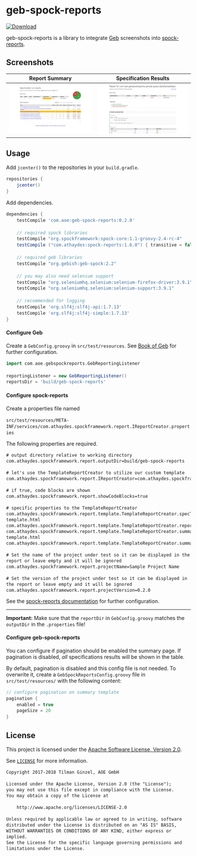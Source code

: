 # geb-spock-reports

 [ ![Download](https://api.bintray.com/packages/aoepeople/libraries/geb-spock-reports/images/download.svg) ](https://bintray.com/aoepeople/libraries/geb-spock-reports/_latestVersion)

geb-spock-reports is a library to integrate [Geb](http://gebish.org/) screenshots into [spock-reports](https://github.com/renatoathaydes/spock-reports).
  
## Screenshots

Report Summary            |  Specification Results
:-------------------------:|:-------------------------:
[![](./sample/screenshots/geb-spock-reports_summary-template-thumb.jpg)](./sample/screenshots/geb-spock-reports_summary-template.png) | [![](./sample/screenshots/geb-spock-reports_spec-template-thumb.jpg)](./sample/screenshots/geb-spock-reports_spec-template-thumb.jpg)

## Usage

Add `jcenter()` to the repositories in your  `build.gradle`.

```groovy
repositories {
    jcenter()
}
``` 

Add dependencies.

```groovy
dependencies {
    testCompile 'com.aoe:geb-spock-reports:0.2.0'
    
    // required spock libraries
    testCompile "org.spockframework:spock-core:1.1-groovy-2.4-rc-4"
    testCompile ("com.athaydes:spock-reports:1.6.0") { transitive = false }
    
    // required geb libraries
    testCompile "org.gebish:geb-spock:2.2"
    
    // you may also need selenium support
    testCompile "org.seleniumhq.selenium:selenium-firefox-driver:3.9.1"
    testCompile "org.seleniumhq.selenium:selenium-support:3.9.1"
    
    // recommended for logging
    testCompile 'org.slf4j:slf4j-api:1.7.13'
    testCompile 'org.slf4j:slf4j-simple:1.7.13'
}
```

#### Configure Geb

Create a `GebConfig.groovy` in `src/test/resources`.
See [Book of Geb](http://gebish.org/manual/current/#configuration) for further configuration.

```groovy
import com.aoe.gebspockreports.GebReportingListener

reportingListener = new GebReportingListener()
reportsDir = 'build/geb-spock-reports'
```

#### Configure spock-reports

Create a properties file named 

`src/test/resources/META-INF/services/com.athaydes.spockframework.report.IReportCreator.properties`


The following properties are required.

```properties
# output directory relative to working directory
com.athaydes.spockframework.report.outputDir=build/geb-spock-reports

# let's use the TemplateReportCreator to utilize our custom template
com.athaydes.spockframework.report.IReportCreator=com.athaydes.spockframework.report.template.TemplateReportCreator

# if true, code blocks are shown
com.athaydes.spockframework.report.showCodeBlocks=true

# specific properties to the TemplateReportCreator
com.athaydes.spockframework.report.template.TemplateReportCreator.specTemplateFile=/templates/spec-template.html
com.athaydes.spockframework.report.template.TemplateReportCreator.reportFileExtension=html
com.athaydes.spockframework.report.template.TemplateReportCreator.summaryTemplateFile=/templates/summary-template.html
com.athaydes.spockframework.report.template.TemplateReportCreator.summaryFileName=index.html

# Set the name of the project under test so it can be displayed in the report or leave empty and it will be ignored
com.athaydes.spockframework.report.projectName=Sample Project Name

# Set the version of the project under test so it can be displayed in the report or leave empty and it will be ignored
com.athaydes.spockframework.report.projectVersion=0.2.0
```

See the [spock-reports documentation](https://github.com/renatoathaydes/spock-reports#customizing-the-reports) for further configuration.

---

**Important:** Make sure that the `reportDir` in `GebConfig.groovy` matches the `outputDir` in the `.properties` file!

#### Configure geb-spock-reports

You can configure if pagination should be enabled the summary page.
If pagination is disabled, *all* specifications results will be shown in the table.

By default, pagination is disabled and this config file is not needed.
To overwrite it, create a `GebSpockReportsConfig.groovy` file in `src/test/resources/` with the following content:

```groovy
// configure pagination on summary template
pagination {
    enabled = true
    pageSize = 20
}
```

## License

This project is licensed under the [Apache Software License, Version 2.0](http://www.apache.org/licenses/LICENSE-2.0).

See [`LICENSE`](LICENSE) for more information.

    Copyright 2017-2018 Tilman Ginzel, AOE GmbH

    Licensed under the Apache License, Version 2.0 (the "License");
    you may not use this file except in compliance with the License.
    You may obtain a copy of the License at

        http://www.apache.org/licenses/LICENSE-2.0

    Unless required by applicable law or agreed to in writing, software
    distributed under the License is distributed on an "AS IS" BASIS,
    WITHOUT WARRANTIES OR CONDITIONS OF ANY KIND, either express or implied.
    See the License for the specific language governing permissions and
    limitations under the License.